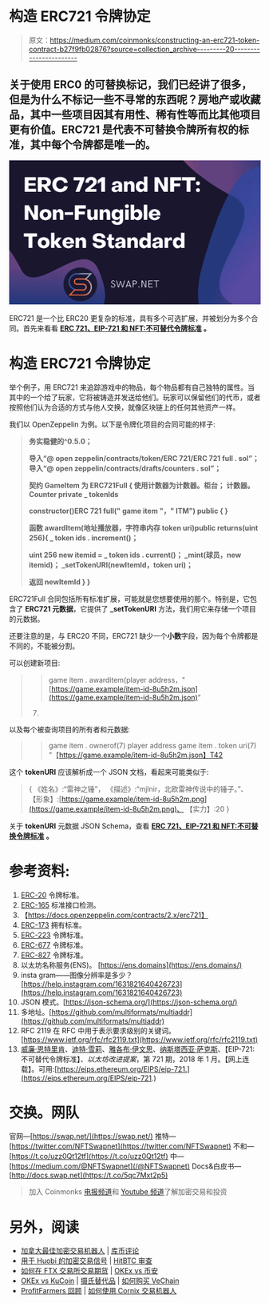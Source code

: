 # 构造 ERC721 令牌协定

> 原文：<https://medium.com/coinmonks/constructing-an-erc721-token-contract-b27f9fb02876?source=collection_archive---------20----------------------->

## 关于使用 ERC0 的可替换标记，我们已经讲了很多，但是为什么不标记一些不寻常的东西呢？房地产或收藏品，其中一些项目因其有用性、稀有性等而比其他项目更有价值。ERC721 是代表不可替换令牌所有权的标准，其中每个令牌都是唯一的。

![](img/1874f1a57637496d535acb7afadc6189.png)

ERC721 是一个比 ERC20 更复杂的标准，具有多个可选扩展，并被划分为多个合同。首先来看看 [**ERC 721、EIP-721 和 NFT:不可替代令牌标准**](/@NFTSwapnet/erc-721-eip-721-and-nft-non-fungible-token-standard-6a083be6f3d4) **。**

# 构造 ERC721 令牌协定

举个例子，用 ERC721 来追踪游戏中的物品，每个物品都有自己独特的属性。当其中的一个给了玩家，它将被铸造并发送给他们。玩家可以保留他们的代币，或者按照他们认为合适的方式与他人交换，就像区块链上的任何其他资产一样。

我们以 OpenZeppelin 为例。以下是令牌化项目的合同可能的样子:

> **务实稳健的^0.5.0；**
> 
> **导入“@ open zeppelin/contracts/token/ERC 721/ERC 721 full . sol”；导入“@ open zeppelin/contracts/drafts/counters . sol”；**
> 
> **契约 GameItem 为 ERC721Full {
> 使用计数器为计数器。柜台；
> 计数器。Counter private _ tokenIds**
> 
> **constructor()ERC 721 full(" game item "，" ITM") public {
> }**
> 
> **函数 awardItem(地址播放器，字符串内存 token uri)public returns(uint 256){
> _ token ids . increment()；**
> 
> **uint 256 new itemid = _ token ids . current()；
> _mint(球员，new itemid)；
> _setTokenURI(newItemId，token uri)；**
> 
> **返回 newItemId
> }
> }**

ERC721Full 合同包括所有标准扩展，可能就是您想要使用的那个。特别是，它包含了 **ERC721 元数据**，它提供了 **_setTokenURI** 方法，我们用它来存储一个项目的元数据。

还要注意的是，与 ERC20 不同，ERC721 缺少一个**小数**字段，因为每个令牌都是不同的，不能被分割。

可以创建新项目:

> > game item . awarditem(player address，"[https://game.example/item-id-8u5h2m.json](https://game.example/item-id-8u5h2m.json)"
> 7)

以及每个被查询项目的所有者和元数据:

> > game item . ownerof(7)
> player address
> >game item . token uri(7)
> "【https://game.example/item-id-8u5h2m.json】T42

这个 **tokenURI** 应该解析成一个 JSON 文档，看起来可能类似于:

> {
> 《姓名》:“雷神之锤”，
> 《描述》:“mjlnir，北欧雷神传说中的锤子。”、
> 【形象】:[https://game.example/item-id-8u5h2m.png](https://game.example/item-id-8u5h2m.png)、
> 【实力】:20
> }

关于 **tokenURI** 元数据 JSON Schema，查看 [**ERC 721、EIP-721 和 NFT:不可替换令牌标准**](/@NFTSwapnet/erc-721-eip-721-and-nft-non-fungible-token-standard-6a083be6f3d4) **。**

# 参考资料:

1.  [ERC-20](https://eips.ethereum.org/EIPS/eip-20) 令牌标准。
2.  [ERC-165](https://eips.ethereum.org/EIPS/eip-165) 标准接口检测。
3.  【https://docs.openzeppelin.com/contracts/2.x/erc721】
4.  [ERC-173](https://eips.ethereum.org/EIPS/eip-173) 拥有标准。
5.  [ERC-223](https://github.com/ethereum/EIPs/issues/223) 令牌标准。
6.  [ERC-677](https://github.com/ethereum/EIPs/issues/677) 令牌标准。
7.  [ERC-827](https://github.com/ethereum/EIPs/issues/827) 令牌标准。
8.  以太坊名称服务(ENS)。 [https://ens.domains](https://ens.domains/)
9.  insta gram——图像分辨率是多少？[https://help.instagram.com/1631821640426723](https://help.instagram.com/1631821640426723)
10.  JSON 模式。[https://json-schema.org/](https://json-schema.org/)
11.  多地址。[https://github.com/multiformats/multiaddr](https://github.com/multiformats/multiaddr)
12.  RFC 2119 在 RFC 中用于表示要求级别的关键词。[https://www.ietf.org/rfc/rfc2119.txt](https://www.ietf.org/rfc/rfc2119.txt)
13.  [威廉·恩特里肯](https://github.com/fulldecent)、[迪特·雪莉](mailto:dete@axiomzen.co)、[雅各布·伊文思](mailto:jacob@dekz.net)、[纳斯塔西亚·萨克斯](mailto:nastassia.sachs@protonmail.com)、【EIP-721:不可替代令牌标准】、*以太坊改进提案*，第 721 期，2018 年 1 月。【网上连载】。可用:[https://eips.ethereum.org/EIPS/eip-721.](https://eips.ethereum.org/EIPS/eip-721.)

# 交换。网队
官网—[https://swap.net/](https://swap.net/)
推特—[https://twitter.com/NFTSwapnet](https://twitter.com/NFTSwapnet)
不和—[https://t.co/uzz0Qt12tf](https://t.co/uzz0Qt12tf)
中—[https://medium.com/@NFTSwapnet](/@NFTSwapnet)
Docs&白皮书—[http://docs.swap.net](https://t.co/5qc7Mxt2p5)

> 加入 Coinmonks [电报频道](https://t.me/coincodecap)和 [Youtube 频道](https://www.youtube.com/c/coinmonks/videos)了解加密交易和投资

# 另外，阅读

*   [加拿大最佳加密交易机器人](https://coincodecap.com/5-best-crypto-trading-bots-in-canada) | [库币评论](https://coincodecap.com/kucoin-review)
*   [用于 Huobi 的加密交易信号](https://coincodecap.com/huobi-crypto-trading-signals) | [HitBTC 审查](/coinmonks/hitbtc-review-c5143c5d53c2)
*   [如何在 FTX 交易所交易期货](https://coincodecap.com/ftx-futures-trading) | [OKEx vs 币安](https://coincodecap.com/okex-vs-binance)
*   [OKEx vs KuCoin](https://coincodecap.com/okex-kucoin) | [摄氏替代品](https://coincodecap.com/celsius-alternatives) | [如何购买 VeChain](https://coincodecap.com/buy-vechain)
*   [ProfitFarmers 回顾](https://coincodecap.com/profitfarmers-review) | [如何使用 Cornix 交易机器人](https://coincodecap.com/cornix-trading-bot)